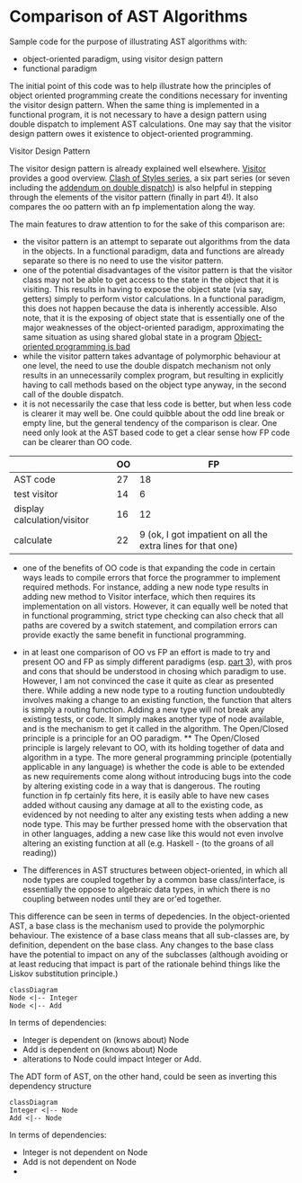 # Comparison of AST Algorithms

Sample code for the purpose of illustrating AST algorithms with:
* object-oriented paradigm, using visitor design pattern
* functional paradigm

The initial point of this code was to help illustrate how the principles of object oriented programming create the conditions necessary for inventing the visitor design pattern. When the same thing is implemented in a functional program, it is not necessary to have a design pattern using double dispatch to implement AST calculations. One may say that the visitor design pattern owes it existence to object-oriented programming.

Visitor Design Pattern

The visitor design pattern is already explained well elsewhere. 
[Visitor](https://refactoring.guru/design-patterns/visitor) provides a good overview.
[Clash of Styles series](https://vkontech.com/clash-of-styles-part-1-operations-matrix-via-oop/), a six part series (or seven including the [addendum on double dispatch](https://vkontech.com/polymorphism-on-steroids-dive-into-multiple-dispatch-multimethods/)) is also helpful in stepping through the elements of the visitor pattern (finally in part 4!). It also compares the oo pattern with an fp implementation along the way.


The main features to draw attention to for the sake of this comparison are:
* the visitor pattern is an attempt to separate out algorithms from the data in the objects. In a functional paradigm, data and functions are already separate so there is no need to use the visitor pattern.
* one of the potential disadvantages of the visitor pattern is that the visitor class may not be able to get access to the state in the object that it is visiting. This results in having to expose the object state (via say, getters) simply to perform vistor calculations. In a functional paradigm, this does not happen because the data is inherently accessible. Also note, that it is the exposing of object state that is essentially one of the major weaknesses of the object-oriented paradigm, approximating the same situation as using shared global state in a program [Object-oriented programming is bad](https://www.youtube.com/watch?v=QM1iUe6IofM&list=PL7ml_b7EM568LymSLjgRmLfCockNTCQ-2&index=4&t=1088s)
* while the visitor pattern takes advantage of polymorphic behaviour at one level, the need to use the double dispatch mechanism not only results in an unnecessarily complex program, but resulting in explicitly having to call methods based on the object type anyway, in the second call of the double dispatch.
* it is not necessarily the case that less code is better, but when less code is clearer it may well be. One could quibble about the odd line break or empty line, but the general tendency of the comparison is clear. One need only look at the AST based code to get a clear sense how FP code can be clearer than OO code.

|                            |OO      |FP
|---                         |---     |---
|AST code                    |27      |18
|test visitor                |14      |6
|display calculation/visitor |16      |12
|calculate                   |22      |9 (ok, I got impatient on all the extra lines for that one)

* one of the benefits of OO code is that expanding the code in certain ways leads to compile errors that force the programmer to implement required methods. For instance, adding a new node type results in adding new method to Visitor interface, which then requires its implementation on all vistors. However, it can equally well be noted that in functional programming, strict type checking can also check that all paths are covered by a switch statement, and compilation errors can provide exactly the same benefit in functional programming.
* in at least one comparison of OO vs FP an effort is made to try and present OO and FP as simply different paradigms (esp. [part 3](https://vkontech.com/clash-of-styles-part-3-extensibility-via-oop-and-fp/)), with pros and cons that should be understood in chosing which paradigm to use. However, I am not convinced the case it quite as clear as presented there. While adding a new node type to a routing function undoubtedly involves making a change to an existing function, the function that alters is simply a routing function. Adding a new type will not break any existing tests, or code. It simply makes another type of node available, and is the mechanism to get it called in the algorithm. The Open/Closed principle is a principle for an OO paradigm.
** The Open/Closed principle is largely relevant to OO, with its holding together of data and algorithm in a type. The more general programming principle (potentially applicable in any language) is whether the code is able to be extended as new requirements come along without introducing bugs into the code by altering existing code in a way that is dangerous. The routing function in fp certainly fits here, it is easily able to have new cases added without causing any damage at all to the existing code, as evidenced by not needing to alter any existing tests when adding a new node type. This may be further pressed home with the observation that in other languages, adding a new case like this would not even involve altering an existing function at all (e.g. Haskell - (to the groans of all reading))

* The differences in AST structures between object-oriented, in which all node types are coupled together by a common base class/interface, is essentially the oppose to algebraic data types, in which there is no coupling between nodes until they are or'ed together.

This difference can be seen in terms of depedencies.
In the object-oriented AST, a base class is the mechanism used to provide the polymorphic behaviour. The existence of a base class means that all sub-classes are, by definition, dependent on the base class. Any changes to the base class have the potential to impact on any of the subclasses (although avoiding or at least reducing that impact is part of the rationale behind things like the Liskov substitution principle.)

```mermaid
classDiagram
Node <|-- Integer
Node <|-- Add
```

In terms of dependencies:
* Integer is dependent on (knows about) Node
* Add is dependent on (knows about) Node
* alterations to Node could impact Integer or Add.

The ADT form of AST, on the other hand, could be seen as inverting this dependency structure

```mermaid
classDiagram
Integer <|-- Node
Add <|-- Node
```

In terms of dependencies:
* Integer is not dependent on Node
* Add is not dependent on Node
* 